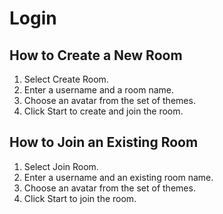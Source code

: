 # Login

## How to Create a New Room
1. Select Create Room.
2. Enter a username and a room name.
3. Choose an avatar from the set of themes.
4. Click Start to create and join the room.

## How to Join an Existing Room
1. Select Join Room.
2. Enter a username and an existing room name.
3. Choose an avatar from the set of themes.
4. Click Start to join the room.
